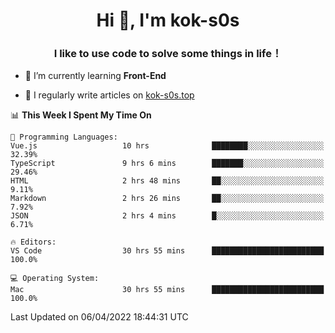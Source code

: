 <h1 align="center">Hi 👋, I'm kok-s0s</h1>
<h3 align="center">I like to use code to solve some things in life！</h3>

- 🌱 I’m currently learning **Front-End**

- 📝 I regularly write articles on [kok-s0s.top](https://kok-s0s.top/)



<!--START_SECTION:waka-->
📊 **This Week I Spent My Time On** 

```text
💬 Programming Languages: 
Vue.js                   10 hrs              ████████░░░░░░░░░░░░░░░░░   32.39% 
TypeScript               9 hrs 6 mins        ███████░░░░░░░░░░░░░░░░░░   29.46% 
HTML                     2 hrs 48 mins       ██░░░░░░░░░░░░░░░░░░░░░░░   9.11% 
Markdown                 2 hrs 26 mins       ██░░░░░░░░░░░░░░░░░░░░░░░   7.92% 
JSON                     2 hrs 4 mins        █░░░░░░░░░░░░░░░░░░░░░░░░   6.71%

🔥 Editors: 
VS Code                  30 hrs 55 mins      █████████████████████████   100.0%

💻 Operating System: 
Mac                      30 hrs 55 mins      █████████████████████████   100.0%

```


 Last Updated on 06/04/2022 18:44:31 UTC
<!--END_SECTION:waka-->
